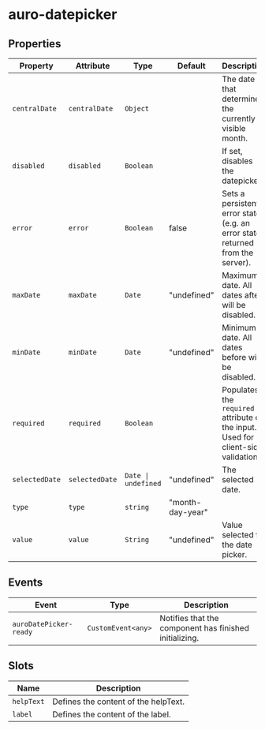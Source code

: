 # auro-datepicker

## Properties

| Property       | Attribute      | Type                | Default          | Description                                      |
|----------------|----------------|---------------------|------------------|--------------------------------------------------|
| `centralDate`  | `centralDate`  | `Object`            |                  | The date that determines the currently visible month. |
| `disabled`     | `disabled`     | `Boolean`           |                  | If set, disables the datepicker.                 |
| `error`        | `error`        | `Boolean`           | false            | Sets a persistent error state (e.g. an error state returned from the server). |
| `maxDate`      | `maxDate`      | `Date`              | "undefined"      | Maximum date. All dates after will be disabled.  |
| `minDate`      | `minDate`      | `Date`              | "undefined"      | Minimum date. All dates before will be disabled. |
| `required`     | `required`     | `Boolean`           |                  | Populates the `required` attribute on the input. Used for client-side validation. |
| `selectedDate` | `selectedDate` | `Date \| undefined` | "undefined"      | The selected date.                               |
| `type`         | `type`         | `string`            | "month-day-year" |                                                  |
| `value`        | `value`        | `String`            | "undefined"      | Value selected for the date picker.              |

## Events

| Event                  | Type               | Description                                      |
|------------------------|--------------------|--------------------------------------------------|
| `auroDatePicker-ready` | `CustomEvent<any>` | Notifies that the component has finished initializing. |

## Slots

| Name       | Description                          |
|------------|--------------------------------------|
| `helpText` | Defines the content of the helpText. |
| `label`    | Defines the content of the label.    |
